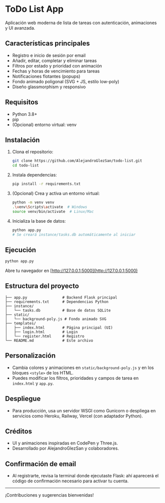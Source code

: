 # ToDo List App

Aplicación web moderna de lista de tareas con autenticación, animaciones y UI avanzada.

## Características principales
- Registro e inicio de sesión por email
- Añadir, editar, completar y eliminar tareas
- Filtros por estado y prioridad con animación
- Fechas y horas de vencimiento para tareas
- Notificaciones flotantes (popups)
- Fondo animado poligonal (SVG + JS, estilo low-poly)
- Diseño glassmorphism y responsivo

## Requisitos
- Python 3.8+
- pip
- (Opcional) entorno virtual: venv

## Instalación
1. Clona el repositorio:
   ```sh
   git clone https://github.com/AlejandroGlezSan/todo-list.git
   cd todo-list
   ```
2. Instala dependencias:
   ```sh
   pip install -r requirements.txt
   ```
3. (Opcional) Crea y activa un entorno virtual:
   ```sh
   python -m venv venv
   .\venv\Scripts\activate  # Windows
   source venv/bin/activate  # Linux/Mac
   ```
4. Inicializa la base de datos:
   ```sh
   python app.py
   # Se creará instance/tasks.db automáticamente al iniciar
   ```

## Ejecución
```sh
python app.py
```
Abre tu navegador en [http://127.0.0.1:5000](http://127.0.0.1:5000)

## Estructura del proyecto
```
├── app.py                # Backend Flask principal
├── requirements.txt      # Dependencias Python
├── instance/
│   └── tasks.db          # Base de datos SQLite
├── static/
│   └── background-poly.js # Fondo animado SVG
├── templates/
│   ├── index.html        # Página principal (UI)
│   ├── login.html        # Login
│   └── register.html     # Registro
└── README.md             # Este archivo
```

## Personalización
- Cambia colores y animaciones en `static/background-poly.js` y en los bloques `<style>` de los HTML.
- Puedes modificar los filtros, prioridades y campos de tarea en `index.html` y `app.py`.

## Despliegue
- Para producción, usa un servidor WSGI como Gunicorn o despliega en servicios como Heroku, Railway, Vercel (con adaptador Python).

## Créditos
- UI y animaciones inspiradas en CodePen y Three.js.
- Desarrollado por AlejandroGlezSan y colaboradores.

## Confirmación de email
- Al registrarte, revisa la terminal donde ejecutaste Flask: ahí aparecerá el código de confirmación necesario para activar tu cuenta.

---
¡Contribuciones y sugerencias bienvenidas!
